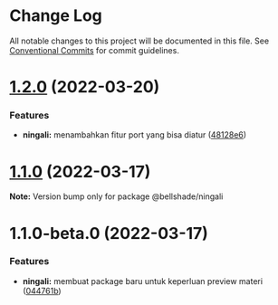 # Change Log

All notable changes to this project will be documented in this file.
See [Conventional Commits](https://conventionalcommits.org) for commit guidelines.

# [1.2.0](https://github.com/bellshade/bellshade-monorepo/compare/@bellshade/ningali@1.1.0...@bellshade/ningali@1.2.0) (2022-03-20)

### Features

- **ningali:** menambahkan fitur port yang bisa diatur ([48128e6](https://github.com/bellshade/bellshade-monorepo/commit/48128e64e21d85eb1d3ebe947d83eef1e21b1bc6))

# [1.1.0](https://github.com/bellshade/bellshade-monorepo/compare/@bellshade/ningali@1.1.0-beta.0...@bellshade/ningali@1.1.0) (2022-03-17)

**Note:** Version bump only for package @bellshade/ningali

# 1.1.0-beta.0 (2022-03-17)

### Features

- **ningali:** membuat package baru untuk keperluan preview materi ([044761b](https://github.com/bellshade/bellshade-monorepo/commit/044761b25fb127dc658cdfa0338665bdb5b75123))
